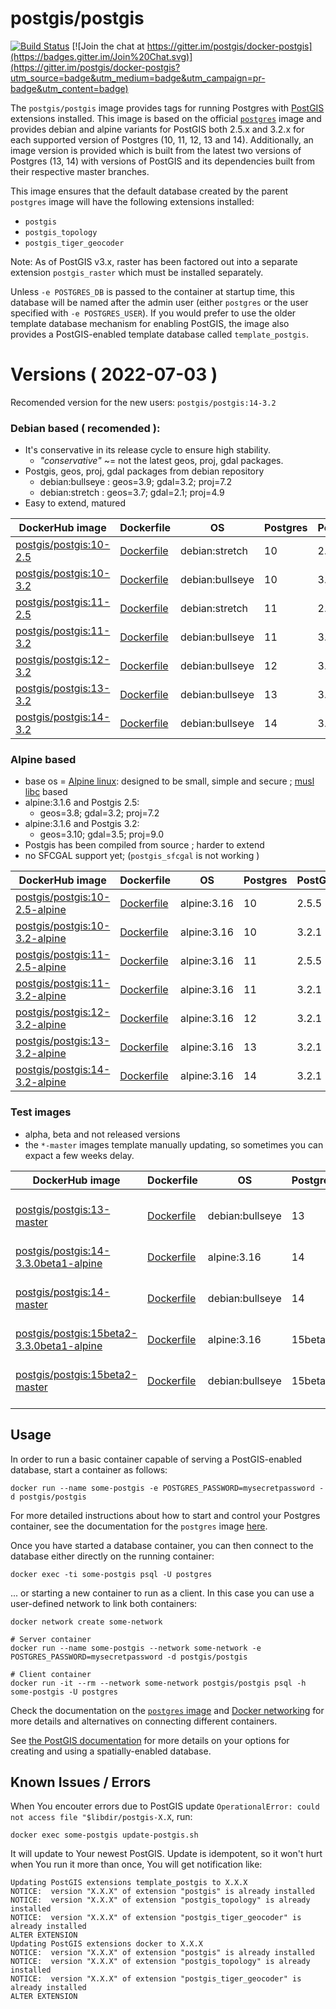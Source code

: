 # postgis/postgis

[![Build Status](https://github.com/postgis/docker-postgis/workflows/Docker%20PostGIS%20CI/badge.svg)](https://github.com/postgis/docker-postgis/actions) [![Join the chat at https://gitter.im/postgis/docker-postgis](https://badges.gitter.im/Join%20Chat.svg)](https://gitter.im/postgis/docker-postgis?utm_source=badge&utm_medium=badge&utm_campaign=pr-badge&utm_content=badge)

The `postgis/postgis` image provides tags for running Postgres with [PostGIS](http://postgis.net/) extensions installed. This image is based on the official [`postgres`](https://registry.hub.docker.com/_/postgres/) image and provides debian and alpine variants for PostGIS both 2.5.x and 3.2.x for each supported version of Postgres (10, 11, 12, 13 and 14).  Additionally, an image version is provided which is built from the latest two versions of Postgres (13, 14) with versions of PostGIS and its dependencies built from their respective master branches.

This image ensures that the default database created by the parent `postgres` image will have the following extensions installed:

* `postgis`
* `postgis_topology`
* `postgis_tiger_geocoder`

Note: As of PostGIS v3.x, raster has been factored out into a separate extension `postgis_raster` which must be installed separately.

Unless `-e POSTGRES_DB` is passed to the container at startup time, this database will be named after the admin user (either `postgres` or the user specified with `-e POSTGRES_USER`). If you would prefer to use the older template database mechanism for enabling PostGIS, the image also provides a PostGIS-enabled template database called `template_postgis`.

# Versions ( 2022-07-03 )

Recomended version for the new users: `postgis/postgis:14-3.2`

### Debian based ( recomended ):

 * It's conservative in its release cycle to ensure high stability.
   * *"conservative"* ~= not the latest geos, proj, gdal packages.
 * Postgis, geos, proj, gdal packages from debian repository
   * debian:bullseye : geos=3.9; gdal=3.2; proj=7.2
   * debian:stretch  : geos=3.7; gdal=2.1; proj=4.9
* Easy to extend, matured

| DockerHub image | Dockerfile | OS | Postgres | PostGIS |
| --------------- | ---------- | -- | -------- | ------- |
| [postgis/postgis:10-2.5](https://registry.hub.docker.com/r/postgis/postgis/tags?page=1&name=10-2.5) | [Dockerfile](./10-2.5/Dockerfile) | debian:stretch | 10 | 2.5.5 |
| [postgis/postgis:10-3.2](https://registry.hub.docker.com/r/postgis/postgis/tags?page=1&name=10-3.2) | [Dockerfile](./10-3.2/Dockerfile) | debian:bullseye | 10 | 3.2.1 |
| [postgis/postgis:11-2.5](https://registry.hub.docker.com/r/postgis/postgis/tags?page=1&name=11-2.5) | [Dockerfile](./11-2.5/Dockerfile) | debian:stretch | 11 | 2.5.5 |
| [postgis/postgis:11-3.2](https://registry.hub.docker.com/r/postgis/postgis/tags?page=1&name=11-3.2) | [Dockerfile](./11-3.2/Dockerfile) | debian:bullseye | 11 | 3.2.1 |
| [postgis/postgis:12-3.2](https://registry.hub.docker.com/r/postgis/postgis/tags?page=1&name=12-3.2) | [Dockerfile](./12-3.2/Dockerfile) | debian:bullseye | 12 | 3.2.1 |
| [postgis/postgis:13-3.2](https://registry.hub.docker.com/r/postgis/postgis/tags?page=1&name=13-3.2) | [Dockerfile](./13-3.2/Dockerfile) | debian:bullseye | 13 | 3.2.1 |
| [postgis/postgis:14-3.2](https://registry.hub.docker.com/r/postgis/postgis/tags?page=1&name=14-3.2) | [Dockerfile](./14-3.2/Dockerfile) | debian:bullseye | 14 | 3.2.1 |

### Alpine based

* base os = [Alpine linux](https://alpinelinux.org/): designed to be small, simple and secure ; [musl libc](https://musl.libc.org/) based
* alpine:3.1.6 and Postgis 2.5:
   * geos=3.8; gdal=3.2; proj=7.2
* alpine:3.1.6 and Postgis 3.2:
   * geos=3.10; gdal=3.5; proj=9.0
* Postgis has been compiled from source ; harder to extend
* no SFCGAL support yet; (`postgis_sfcgal` is not working )

| DockerHub image | Dockerfile | OS | Postgres | PostGIS |
| --------------- | ---------- | -- | -------- | ------- |
| [postgis/postgis:10-2.5-alpine](https://registry.hub.docker.com/r/postgis/postgis/tags?page=1&name=10-2.5-alpine) | [Dockerfile](./10-2.5/alpine/Dockerfile) | alpine:3.16 | 10 | 2.5.5 |
| [postgis/postgis:10-3.2-alpine](https://registry.hub.docker.com/r/postgis/postgis/tags?page=1&name=10-3.2-alpine) | [Dockerfile](./10-3.2/alpine/Dockerfile) | alpine:3.16 | 10 | 3.2.1 |
| [postgis/postgis:11-2.5-alpine](https://registry.hub.docker.com/r/postgis/postgis/tags?page=1&name=11-2.5-alpine) | [Dockerfile](./11-2.5/alpine/Dockerfile) | alpine:3.16 | 11 | 2.5.5 |
| [postgis/postgis:11-3.2-alpine](https://registry.hub.docker.com/r/postgis/postgis/tags?page=1&name=11-3.2-alpine) | [Dockerfile](./11-3.2/alpine/Dockerfile) | alpine:3.16 | 11 | 3.2.1 |
| [postgis/postgis:12-3.2-alpine](https://registry.hub.docker.com/r/postgis/postgis/tags?page=1&name=12-3.2-alpine) | [Dockerfile](./12-3.2/alpine/Dockerfile) | alpine:3.16 | 12 | 3.2.1 |
| [postgis/postgis:13-3.2-alpine](https://registry.hub.docker.com/r/postgis/postgis/tags?page=1&name=13-3.2-alpine) | [Dockerfile](./13-3.2/alpine/Dockerfile) | alpine:3.16 | 13 | 3.2.1 |
| [postgis/postgis:14-3.2-alpine](https://registry.hub.docker.com/r/postgis/postgis/tags?page=1&name=14-3.2-alpine) | [Dockerfile](./14-3.2/alpine/Dockerfile) | alpine:3.16 | 14 | 3.2.1 |

### Test images

* alpha, beta and not released versions
* the `*-master` images template manually updating, so sometimes you can expact a few weeks delay.

| DockerHub image | Dockerfile | OS | Postgres | PostGIS |
| --------------- | ---------- | -- | -------- | ------- |
| [postgis/postgis:13-master](https://registry.hub.docker.com/r/postgis/postgis/tags?page=1&name=13-master) | [Dockerfile](./13-master/Dockerfile) | debian:bullseye | 13 | development: postgis, geos, proj, gdal |
| [postgis/postgis:14-3.3.0beta1-alpine](https://registry.hub.docker.com/r/postgis/postgis/tags?page=1&name=14-3.3.0beta1-alpine) | [Dockerfile](./14-3.3.0beta1/alpine/Dockerfile) | alpine:3.16 | 14 | 3.3.0beta1 |
| [postgis/postgis:14-master](https://registry.hub.docker.com/r/postgis/postgis/tags?page=1&name=14-master) | [Dockerfile](./14-master/Dockerfile) | debian:bullseye | 14 | development: postgis, geos, proj, gdal |
| [postgis/postgis:15beta2-3.3.0beta1-alpine](https://registry.hub.docker.com/r/postgis/postgis/tags?page=1&name=15beta2-3.3.0beta1-alpine) | [Dockerfile](./15beta2-3.3.0beta1/alpine/Dockerfile) | alpine:3.16 | 15beta2 | 3.3.0beta1 |
| [postgis/postgis:15beta2-master](https://registry.hub.docker.com/r/postgis/postgis/tags?page=1&name=15beta2-master) | [Dockerfile](./15beta2-master/Dockerfile) | debian:bullseye | 15beta2 | development: postgis, geos, proj, gdal |

## Usage

In order to run a basic container capable of serving a PostGIS-enabled database, start a container as follows:

    docker run --name some-postgis -e POSTGRES_PASSWORD=mysecretpassword -d postgis/postgis

For more detailed instructions about how to start and control your Postgres container, see the documentation for the `postgres` image [here](https://registry.hub.docker.com/_/postgres/).

Once you have started a database container, you can then connect to the database either directly on the running container:

    docker exec -ti some-postgis psql -U postgres

... or starting a new container to run as a client. In this case you can use a user-defined network to link both containers:

    docker network create some-network

    # Server container
    docker run --name some-postgis --network some-network -e POSTGRES_PASSWORD=mysecretpassword -d postgis/postgis

    # Client container
    docker run -it --rm --network some-network postgis/postgis psql -h some-postgis -U postgres

Check the documentation on the [`postgres` image](https://registry.hub.docker.com/_/postgres/) and [Docker networking](https://docs.docker.com/network/) for more details and alternatives on connecting different containers.

See [the PostGIS documentation](http://postgis.net/docs/postgis_installation.html#create_new_db_extensions) for more details on your options for creating and using a spatially-enabled database.

## Known Issues / Errors

When You encouter errors due to PostGIS update `OperationalError: could not access file "$libdir/postgis-X.X`, run:

`docker exec some-postgis update-postgis.sh`

It will update to Your newest PostGIS. Update is idempotent, so it won't hurt when You run it more than once, You will get notification like:

```
Updating PostGIS extensions template_postgis to X.X.X
NOTICE:  version "X.X.X" of extension "postgis" is already installed
NOTICE:  version "X.X.X" of extension "postgis_topology" is already installed
NOTICE:  version "X.X.X" of extension "postgis_tiger_geocoder" is already installed
ALTER EXTENSION
Updating PostGIS extensions docker to X.X.X
NOTICE:  version "X.X.X" of extension "postgis" is already installed
NOTICE:  version "X.X.X" of extension "postgis_topology" is already installed
NOTICE:  version "X.X.X" of extension "postgis_tiger_geocoder" is already installed
ALTER EXTENSION
```

